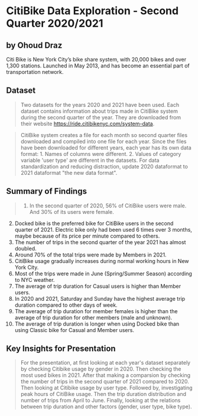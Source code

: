 # CitiBike Data Exploration - Second Quarter 2020/2021
## by Ohoud Draz

Citi Bike is New York City’s bike share system, with 20,000 bikes and over 1,300 stations. Launched in May 2013, and has become an essential part of transportation network. 

## Dataset

> Two datasets for the years 2020 and 2021 have been used. Each dataset contains information about trips made in CitiBike system during the second quarter of the year. They are downloaded from their website https://ride.citibikenyc.com/system-data. 

> CitiBike system creates a file for each month so second quarter files downloaded and compiled into one file for each year. Since the files  have been downloaded for different years, each year has its own data format:
       1. Names of columns were different.
       2. Values of category variable 'user type' are different in the datasets.
For data standardization and reducing distraction, update 2020 dataformat to 2021 dataformat "the new data format".

## Summary of Findings

> 1. In the second quarter of 2020, 56% of CitiBike users were male. And 30% of its users were female.
  2. Docked bike is the preferred bike for CitiBike users in the second quarter of 2021. Electric bike only had been used 6 times over 3 months, maybe because of its price per minute compared to others.
  3. The number of trips in the second quarter of the year 2021 has almost doubled.
  4. Around 70% of the total trips were made by Members in 2021.
  5. CitiBike usage gradually increases during normal working hours in New York City.
  6. Most of the trips were made in June (Spring/Summer Season) according to NYC weather.
  7. The average of trip duration for Casual users is higher than Member users.
  8. In 2020 and 2021, Saturday and Sunday have the highest average trip duration compared to other days of week.
  9. The average of trip duration for member females is higher than the average of trip duration for other members (male and unknown).
  10. The average of trip duration is longer when using Docked bike than using Classic bike for Casual and Member users.


## Key Insights for Presentation

> For the presentation, at first looking at each year's dataset separately by checking Citibike usage by gender in 2020. Then checking the most used bikes in 2021. After that making a comparsion by checking the number of trips in the second quarter of 2021 compared to 2020. Then looking at Citibike usage by user type. Followed by, investigating peak hours of CitiBike usage. Then the trip duration distribution and number of trips from April to June. Finally, looking at the relations between trip duration and other factors (gender, user type, bike type).